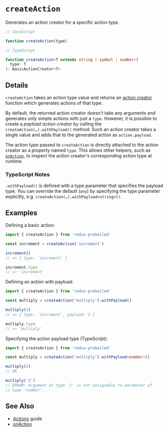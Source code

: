# `createAction`

Generates an action creator for a specific action type.

```js
// JavaScript

function createAction(type)
```

```ts
// TypeScript

function createAction<T extends string | symbol | number>(
  type: T
): BasicActionCreator<T>
```

## Details

`createAction` takes an action type value and returns an [action
creator][redux-action-creators] function which generates actions of that type.

By default, the returned action creator doesn't take any arguments and
generates only simple actions with just a `type`. However, it is possible to
create a *payload action creator* by calling the
`createAction(…).withPayload()` method. Such an action creator takes a single
value and adds that to the generated action as `action.payload`. 

The action type passed to `createAction` is directly attached to the action
creator as a property named `type`. This allows other helpers, such as
[`onAction`](./onAction.md), to inspect the action creator's corresponding
action type at runtime.

### TypeScript Notes

`.withPayload()` is defined with a type parameter that specifies the payload
type. You can override the default (`any`) by specifying the type parameter
explicitly, e.g. `createAction(…).withPayload<string>()`.

## Examples

Defining a basic action:

```js
import { createAction } from 'redux-preboiled'

const increment = createAction('increment')

increment()
// => { type: 'increment' }

increment.type
// => 'increment'
```

Defining an action with payload:

```js
import { createAction } from 'redux-preboiled'

const multiply = createAction('multiply').withPayload()

multiply(2)
// => { type: 'increment', payload: 2 }

multiply.type
// => 'multiply'
```

Specifying the action payload type (TypeScript):

```ts
import { createAction } from 'redux-preboiled'

const multiply = createAction('multiply').withPayload<number>()

multiply(2)
// OK

multiply('2')
// ERROR: Argument of type '2' is not assignable to parameter of 
// type 'number'.
```

## See Also

- [Actions](../guide/actions.md) guide
- [onAction](./onAction.md)

[redux-action-creators]: https://redux.js.org/basics/actions#action-creators

